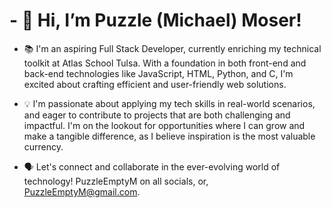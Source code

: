 # - 👋 Hi, I’m Puzzle (Michael) Moser!

- 📚 I'm an aspiring Full Stack Developer, currently enriching my technical toolkit at Atlas School Tulsa. With a foundation in both front-end and back-end technologies like JavaScript, HTML, Python, and C, I'm excited about crafting efficient and user-friendly web solutions.

- 💡 I'm passionate about applying my tech skills in real-world scenarios, and eager to contribute to projects that are both challenging and impactful. I'm on the lookout for opportunities where I can grow and make a tangible difference, as I believe inspiration is the most valuable currency.

- 🗣 Let's connect and collaborate in the ever-evolving world of technology!
PuzzleEmptyM on all socials, or, PuzzleEmptyM@gmail.com.
<!---
PuzzleEmptyM/PuzzleEmptyM is a ✨ special ✨ repository because its `README.md` (this file) appears on your GitHub profile.
You can click the Preview link to take a look at your changes.
--->
